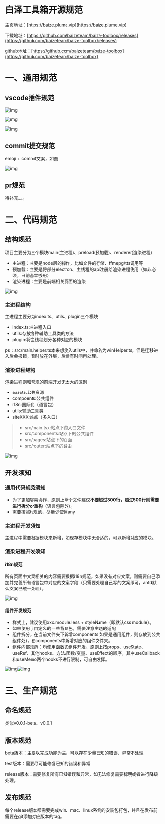 # **白泽工具箱开源规范**

主页地址：[https://baize.plume.vip](https://baize.plume.vip)

下载地址：[https://github.com/baizeteam/baize-toolbox/releases](https://github.com/baizeteam/baize-toolbox/releases)

github地址：[https://github.com/baizeteam/baize-toolbox](https://github.com/baizeteam/baize-toolbox)

# 一、通用规范

## vscode插件规范

![img](https://xhmq1hae02.feishu.cn/space/api/box/stream/download/asynccode/?code=MDY4ZDZjMzJjMDQyNWQ1YjM5ZTUyNzY3Mjc0N2YzZjBfTUExQmNaMURSb0V4YmxYTVFVZURXbVRjSGdqeXVZakRfVG9rZW46THQ2b2JLa1RYb3MxZHl4NW1ld2NGcHhWbkhlXzE3MTM3MTU2NTU6MTcxMzcxOTI1NV9WNA)

![img](https://xhmq1hae02.feishu.cn/space/api/box/stream/download/asynccode/?code=OGVkMjk4ODI2YjcxYjZkNWY4ZmY1NjRmOWMyMTQ0NjNfRmhxcXgwOVM5dzNJdHRiTUhCRVdLc29ZRDRHZlgzc0hfVG9rZW46RW1DR2JidjU3b3BGeEh4bExvUGNjN3JZbmhlXzE3MTM3MTU2NTU6MTcxMzcxOTI1NV9WNA)

![img](https://xhmq1hae02.feishu.cn/space/api/box/stream/download/asynccode/?code=NzNhNWFiMTViYmE1MGVjZjdiMWFjNDc5OGMzZmVhYWNfbjNlNGR5UVZlN0FhQVpWVjlwbmFrdEZuUjAxbWo5VmJfVG9rZW46SEg0eWJ5eDE2b0pFbFF4VVhqbmNlRHUzbmRiXzE3MTM3MTU2NTU6MTcxMzcxOTI1NV9WNA)

## commit提交规范

emoji + commit文案，如图

![img](https://xhmq1hae02.feishu.cn/space/api/box/stream/download/asynccode/?code=ZWM1ZDc2MGIwOTI3MzkxMTc0NzkwYTU0NzUzNTdjOGFfUFR3SHZUMWkyOUs4dEVJVGdyUWttcENnczRUaWhvcnpfVG9rZW46UVM0eGJseWpjb0NsZmJ4eWdTZmM0aXBFbmdkXzE3MTM3MTU2NTU6MTcxMzcxOTI1NV9WNA)

## pr规范

待补充。。。

# 二、代码规范

## 结构规范

项目主要分为三个模块main(主进程)、preload(预加载)、renderer(渲染进程)

- 主进程：主要是node层的操作，比如文件的存储、ffmepg/tts调用等
- 预加载：主要是将部分electron、主线程的api注册给渲染进程使用（如非必须，目前基本够用）
- 渲染进程：主要是前端相关页面的渲染

![img](https://xhmq1hae02.feishu.cn/space/api/box/stream/download/asynccode/?code=NmViMGRiYTJiMTdiMDg5ODMyYTM2MzgwN2UwMjkxNDdfZmZ6dW8wdW9HNHNJWEFqVHl4V0c0SjUyb202R2NwbEZfVG9rZW46TVZPQ2JDaU44b0p6bEJ4QkJhN2N5ZFp2bkdmXzE3MTM3MTU2NTU6MTcxMzcxOTI1NV9WNA)

### 主进程结构

主进程主要分为index.ts、utils、plugin三个模块

- index.ts:主进程入口
- utils:存放各种辅助工具类的方法
- plugin:将主线程划分各种对应的模块

ps：src/main/helper.ts本来想放入utils中，并命名为winHelper.ts，但是迁移进入后会报错，暂时放在外层，后续有时间再处理。

### 渲染进程结构

渲染进程则和常规的前端开发无太大的区别

- assets:公共资源
- compoents:公共组件
- i18n:国际化（语言包）
- utils:辅助工具类
- siteXXX:站点（多入口）

> - src/main.tsx:站点下的入口文件
> - src/components:站点下的公共组件
> - src/pages:站点下的页面
> - src/router:站点下的路由

![img](https://xhmq1hae02.feishu.cn/space/api/box/stream/download/asynccode/?code=NTNhNTIyNzQ2MDdkZWViZjI0NzUyNzlmMTczZjJiOGZfeW16UEFWeW52bjBzWkEzc2N2TzlmcTkwOTZlZkF6WHFfVG9rZW46R3IxSmJKM0p0b1B6WEt4cklPUWN6Rm1Ubk1kXzE3MTM3MTU2NTU6MTcxMzcxOTI1NV9WNA)

## 开发须知

### 通用代码规范须知

- 为了更加容易协作，原则上单个文件建议**不要超过300行，超过500行则需要进行拆分or重构**（语言包除外）。
- 需要按照ts规范，尽量少使用any

### 主进程开发须知

主进程中需要根据模块来新增，如现存模块中无合适的，可以新增对应的模块。

### 渲染进程开发须知

#### i18n规范

所有页面中文案相关的内容需要根据i18n规范，如果没有对应文案，则需要自己添加并完善所有语言包中对应的文案字段（只需要处理自己写的文案即可，antd默认文案已统一处理）。

![img](https://xhmq1hae02.feishu.cn/space/api/box/stream/download/asynccode/?code=ZGZmNWFmZGMyZDk1NzlhZDgyNjQ4Njc3NmYxNGE5MjhfREFrb0xnelN4aE81QWF6MEh4N3pFN2RTbDdyYkg5Q1JfVG9rZW46UHd6UWJuNlkwb2t2Mml4M3BPZWNIeEdpbmpnXzE3MTM3MTU2NTU6MTcxMzcxOTI1NV9WNA)

#### 组件开发规范

- 样式上，建议使用xxx.module.less + styleName（即默认css module）。
- 如果使用了自定义的一些背景色，需要注意主题的适配
- 组件拆分，在当前文件夹下新增components(如果是通用组件，则存放到公共组件处)，在components中新增对应的组件文件夹。
- 组件内部规范：均使用函数式组件开发，原则上按props、useState、useRef、其他hooks、方法/函数/变量、useEffect的顺序，其中useCallback和useMemo两个hooks不进行限制，可自由发挥。

![img](https://xhmq1hae02.feishu.cn/space/api/box/stream/download/asynccode/?code=MGI3NTBhOGRhZDZmNDQwYTg4NTEzZWExOTg0ODVkNThfTjZkajY0ZG5WbzZPWHdNbjY4YXdtaU5hZHNHSlBLWTdfVG9rZW46WjIwTmJNUEVSb0F6bUx4cW9KSWNFOVFvbnhkXzE3MTM3MTU2NTU6MTcxMzcxOTI1NV9WNA)![img](https://xhmq1hae02.feishu.cn/space/api/box/stream/download/asynccode/?code=Y2JiZjAwYTEyMGRmMTljNGVlMjViMTI4M2UzODAwNGNfdjNOY0xOMHpzeHROT0hQTThHd3J4eVNuUktmQVdVcFZfVG9rZW46U2l1RmJXYVJXbzVpQ3d4TUFrT2NyZ0VxblRiXzE3MTM3MTU2NTU6MTcxMzcxOTI1NV9WNA)

# 三、生产规范

## 命名规范

类似v0.0.1-beta、v0.0.1

## 版本规范

beta版本：主要以完成功能为主，可以存在少量已知的错误、异常不处理

test版本：需要尽可能修复已知的错误和异常

release版本：需要修复所有已知错误和异常，如无法修复需要标明或者进行降级处理。

## 发布规范

每个release版本都需要完成win、mac、linux系统的安装包打包，并且在发布前需要在git添加对应版本的tag。
